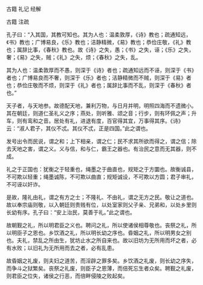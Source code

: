  
 古籍 礼记 经解 
 
 
 
 
 
 古籍 注疏 
 
 

孔子曰：“入其国，其教可知也。其为人也：温柔敦厚，《诗》教也；疏通知远，《书》教也；广博易良，《乐》教也；洁静精微，《易》教也；恭俭庄敬，《礼》教也；属辞比事，《春秋》教也。故《诗》之失，愚；《书》之失，诬；《乐》之失，奢；《易》之失，贼；《礼》之失，烦；《春秋》之失，乱。

 
其为人也：温柔敦厚而不愚，则深于《诗》者也；疏通知远而不诬，则深于《书》者也；广博易良而不奢，则深于《乐》者也；洁静精微而不贼，则深于《易》者也；恭俭庄敬而不烦，则深于《礼》者也；属辞比事而不乱，则深于《春秋》者也。”

 
天子者，与天地参。故德配天地，兼利万物，与日月并明，明照四海而不遗微小。其在朝廷，则道仁圣礼义之序；燕处，则听雅、颂之音；行步，则有环佩之声；升车，则有鸾和之音。居处有礼，进退有度，百官得其宜，万事得其序。《诗》云：“淑人君子，其仪不忒。其仪不忒，正是四国。”此之谓也。

 
发号出令而民说，谓之和；上下相亲，谓之仁；民不求其所欲而得之，谓之信；除去天地之害，谓之义。义与信，和与仁，霸王之器也。有治民之意而无其器，则不成。

 
礼之于正国也：犹衡之于轻重也，绳墨之于曲直也，规矩之于方圜也。故衡诚县，不可欺以轻重；绳墨诚陈，不可欺以曲直；规矩诚设，不可欺以方圆；君子审礼，不可诬以奸诈。

 
是故，隆礼由礼，谓之有方之士；不隆礼、不由礼，谓之无方之民。敬让之道也。故以奉宗庙则敬，以入朝廷则贵贱有位，以处室家则父子亲、兄弟和，以处乡里则长幼有序。孔子曰：“安上治民，莫善于礼。”此之谓也。

 
故朝觐之礼，所以明君臣之义也。聘问之礼，所以使诸侯相尊敬也。丧祭之礼，所以明臣子之恩也。乡饮酒之礼，所以明长幼之序也。昏姻之礼，所以明男女之别也。夫礼，禁乱之所由生，犹坊止水之所自来也。故以旧坊为无所用而坏之者，必有水败；以旧礼为无所用而去之者，必有乱患。

 
故昏姻之礼废，则夫妇之道苦，而淫辟之罪多矣。乡饮酒之礼废，则长幼之序失，而争斗之狱繁矣。丧祭之礼废，则臣子之恩薄，而倍死忘生者众矣。聘觐之礼废，则君臣之位失，诸侯之行恶，而倍畔侵陵之败起矣。

 